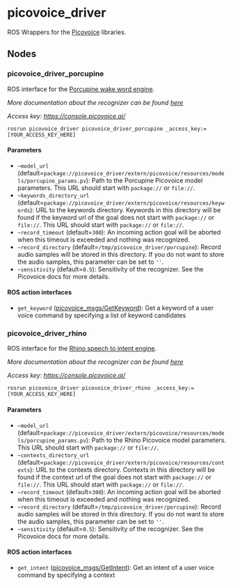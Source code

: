 # picovoice_driver

ROS Wrappers for the [Picovoice](https://picovoice.ai/) libraries.

## Nodes

### picovoice_driver_porcupine

ROS interface for the [Porcupine wake word engine](https://picovoice.ai/platform/porcupine/).

_More documentation about the recognizer can be found [here](https://github.com/Picovoice/porcupine)_

_Access key: https://console.picovoice.ai/_

```
rosrun picovoice_driver picovoice_driver_porcupine _access_key:=[YOUR_ACCESS_KEY_HERE]
```

#### Parameters

- `~model_url` (default=`package://picovoice_driver/extern/picovoice/resources/models/porcupine_params.pv`): Path to the Porcupine Picovoice model parameters. This URL should start with `package://` or `file://`.
- `~keywords_directory_url` (default=`package://picovoice_driver/extern/picovoice/resources/keywords`): URL to the keywords directory. Keywords in this directory will be found if the keyword url of the goal does not start with `package://` or `file://`. This URL should start with `package://` or `file://`.
- `~record_timeout` (default=`300`): An incoming action goal will be aborted when this timeout is exceeded and nothing was recognized.
- `~record_directory` (default=`/tmp/picovoice_driver/porcupine`): Record audio samples will be stored in this directory. If you do not want to store the audio samples, this parameter can be set to `''`.
- `~sensitivity` (default=`0.5`): Sensitivity of the recognizer. See the Picovoice docs for more details.

#### ROS action interfaces

- `get_keyword` ([picovoice_msgs/GetKeyword](../picovoice_msgs/action/GetKeyword.action)): Get a keyword of a user voice command by specifying a list of keyword candidates

### picovoice_driver_rhino

ROS interface for the [Rhino speech to intent engine](https://picovoice.ai/platform/rhino/).

_More documentation about the recognizer can be found [here](https://github.com/Picovoice/rhino)_

_Access key: https://console.picovoice.ai/_

```
rosrun picovoice_driver picovoice_driver_rhino _access_key:=[YOUR_ACCESS_KEY_HERE]
```

#### Parameters

- `~model_url` (default=`package://picovoice_driver/extern/picovoice/resources/models/porcupine_params.pv`): Path to the Rhino Picovoice model parameters. This URL should start with `package://` or `file://`.
- `~contexts_directory_url` (default=`package://picovoice_driver/extern/picovoice/resources/contexts`): URL to the contexts directory. Contexts in this directory will be found if the context url of the goal does not start with `package://` or `file://`. This URL should start with `package://` or `file://`.
- `~record_timeout` (default=`300`): An incoming action goal will be aborted when this timeout is exceeded and nothing was recognized.
- `~record_directory` (default=`/tmp/picovoice_driver/porcupine`): Record audio samples will be stored in this directory. If you do not want to store the audio samples, this parameter can be set to `''`.
- `~sensitivity` (default=`0.5`): Sensitivity of the recognizer. See the Picovoice docs for more details.

#### ROS action interfaces

- `get_intent` ([picovoice_msgs/GetIntent](../picovoice_msgs/action/GetIntent.action)): Get an intent of a user voice command by specifying a context
